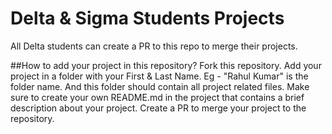 # Delta & Sigma Students Projects 
All Delta students can create a PR to this repo to merge their projects.

##How to add your project in this repository?
Fork this repository.
Add your project in a folder with your First & Last Name.
Eg - "Rahul Kumar" is the folder name. And this folder should contain all project related files.
Make sure to create your own README.md in the project that contains a brief description about your project.
Create a PR to merge your project to the repository.
